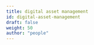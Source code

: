 ```yaml
---
title: digital asset management
id: digital-asset-management
draft: false
weight: 50
author: "people"
---
```

